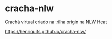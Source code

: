 # cracha-nlw
Crachá virtual criado na trilha origin na NLW Heat

https://henriquifs.github.io/cracha-nlw/
